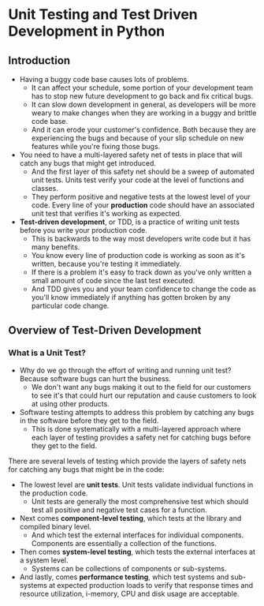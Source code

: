 # Unit Testing and Test Driven Development in Python

## Introduction

* Having a buggy code base causes lots of problems. 
  - It can affect your schedule, some portion of your development team has to stop new future development to go back and fix critical bugs. 
  - It can slow down development in general, as developers will be more weary to make changes when they are working in a buggy and brittle code base.
  - And it can erode your customer's confidence. Both because they are experiencing the bugs and because of your slip schedule on new features while you're fixing those bugs. 
* You need to have a multi-layered safety net of tests in place that will catch any bugs that might get introduced. 
    - And the first layer of this safety net should be a sweep of automated unit tests. Units test verify your code at the level of functions and classes.
    - They perform positive and negative tests at the lowest level of your code. Every line of your **production** code should have an associated unit test that verifies it's working as expected. 
* **Test-driven development**, or TDD, is a practice of writing unit tests before you write your production code. 
    - This is backwards to the way most developers write code but it has many benefits. 
    - You know every line of production code is working as soon as it's written, because you're testing it immediately. 
    - If there is a problem it's easy to track down as you've only written a small amount of code since the last test executed.
    - And TDD gives you and your team confidence to change the code as you'll know immediately if anything has gotten broken by any particular code change.

## Overview of Test-Driven Development

### What is a Unit Test?

* Why do we go through the effort of writing and running unit test? Because software bugs can hurt the business. 
    - We don't want any bugs making it out to the field for our customers to see it's that could hurt our reputation and cause customers to look at using other products.
* Software testing attempts to address this problem by catching any bugs in the software before they get to the field. 
    - This is done systematically with a multi-layered approach where each layer of testing provides a safety net for catching bugs before they get to the field. 

There are several levels of testing which provide the layers of safety nets for catching any bugs that might be in the code:

* The lowest level are **unit tests**. Unit tests validate individual functions in the production code. 
    - Unit tests are generally the most comprehensive test which should test all positive and negative test cases for a function. 
* Next comes **component-level testing**, which tests at the library and compiled binary level.
    - And which test the external interfaces for individual components. Components are essentially a collection of the functions.
* Then comes **system-level testing**, which tests the external interfaces at a system level. 
    - Systems can be collections of components or sub-systems. 
* And lastly, comes **performance testing**, which test systems and sub-systems at expected production loads to verify that response times and resource utilization, i-memory, CPU and disk usage are acceptable.

